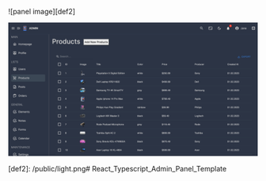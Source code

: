 


![panel image][def2]



![panel image][def]

[def]: /public/dark.png
[def2]: /public/light.png# React_Typescript_Admin_Panel_Template
